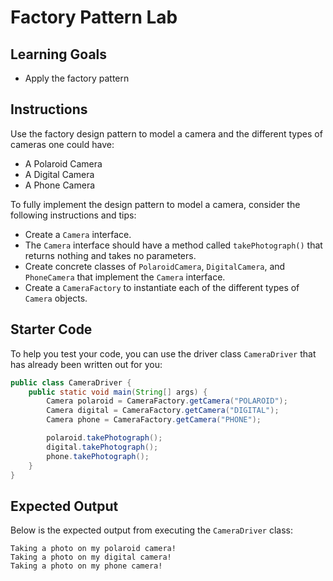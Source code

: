 # Factory Pattern Lab

## Learning Goals

- Apply the factory pattern

## Instructions

Use the factory design pattern to model a camera and the different types of
cameras one could have:

- A Polaroid Camera
- A Digital Camera
- A Phone Camera

To fully implement the design pattern to model a camera, consider the following
instructions and tips:

- Create a `Camera` interface.
- The `Camera` interface should have a method called `takePhotograph()` that
  returns nothing and takes no parameters.
- Create concrete classes of `PolaroidCamera`, `DigitalCamera`, and
  `PhoneCamera` that implement the `Camera` interface.
- Create a `CameraFactory` to instantiate each of the different types of
  `Camera` objects.

## Starter Code

To help you test your code, you can use the driver class `CameraDriver` that
has already been written out for you:

```java
public class CameraDriver {
    public static void main(String[] args) {
        Camera polaroid = CameraFactory.getCamera("POLAROID");
        Camera digital = CameraFactory.getCamera("DIGITAL");
        Camera phone = CameraFactory.getCamera("PHONE");

        polaroid.takePhotograph();
        digital.takePhotograph();
        phone.takePhotograph();
    }
}
```

## Expected Output

Below is the expected output from executing the `CameraDriver` class:

```plaintext
Taking a photo on my polaroid camera!
Taking a photo on my digital camera!
Taking a photo on my phone camera!
```
